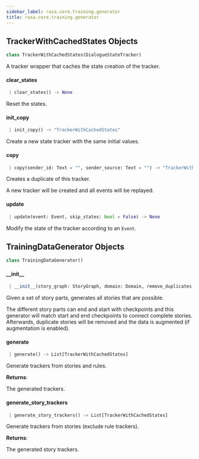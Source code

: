 ```yaml
---
sidebar_label: rasa.core.training.generator
title: rasa.core.training.generator
---
```

## TrackerWithCachedStates Objects

```python
class TrackerWithCachedStates(DialogueStateTracker)
```

A tracker wrapper that caches the state creation of the tracker.

#### clear\_states

```python
 | clear_states() -> None
```

Reset the states.

#### init\_copy

```python
 | init_copy() -> "TrackerWithCachedStates"
```

Create a new state tracker with the same initial values.

#### copy

```python
 | copy(sender_id: Text = "", sender_source: Text = "") -> "TrackerWithCachedStates"
```

Creates a duplicate of this tracker.

A new tracker will be created and all events
will be replayed.

#### update

```python
 | update(event: Event, skip_states: bool = False) -> None
```

Modify the state of the tracker according to an ``Event``.

## TrainingDataGenerator Objects

```python
class TrainingDataGenerator()
```

#### \_\_init\_\_

```python
 | __init__(story_graph: StoryGraph, domain: Domain, remove_duplicates: bool = True, unique_last_num_states: Optional[int] = None, augmentation_factor: int = 50, tracker_limit: Optional[int] = None, use_story_concatenation: bool = True, debug_plots: bool = False)
```

Given a set of story parts, generates all stories that are possible.

The different story parts can end and start with checkpoints
and this generator will match start and end checkpoints to
connect complete stories. Afterwards, duplicate stories will be
removed and the data is augmented (if augmentation is enabled).

#### generate

```python
 | generate() -> List[TrackerWithCachedStates]
```

Generate trackers from stories and rules.

**Returns**:

  The generated trackers.

#### generate\_story\_trackers

```python
 | generate_story_trackers() -> List[TrackerWithCachedStates]
```

Generate trackers from stories (exclude rule trackers).

**Returns**:

  The generated story trackers.

